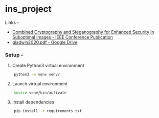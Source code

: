 # ins_project

Links -
- [Combined Cryptography and Steganography for Enhanced Security in Suboptimal Images - IEEE Conference Publication](https://ieeexplore.ieee.org/document/9073306)
- [gladwin2020.pdf - Google Drive](https://drive.google.com/file/d/1RHPsv31RopK6aJbIQYtN3hEVvDL6-3rw/view)

### Setup -

1. Create Python3 virtual environment

```bash
    python3 -m venv venv/
```

2. Launch virtual environment

```bash
    source venv/bin/activate
```

3. Install dependencies

```bash
    pip install -r requirements.txt
```
